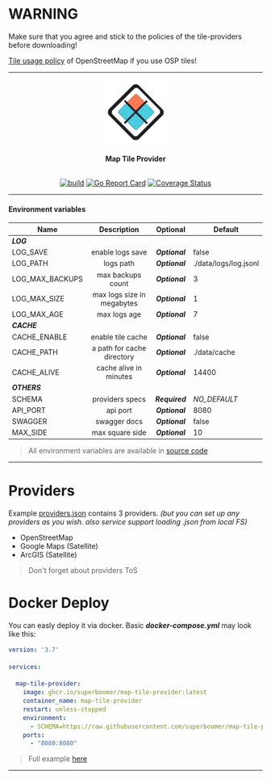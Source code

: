 # **WARNING**

Make sure that you agree and stick to the policies
of the tile-providers before downloading!

[Tile usage policy](https://wiki.openstreetmap.org/index.php/Tile_usage_policy)
of OpenStreetMap if you use OSP tiles!

---
<div align="center">
  <img class="logo" src="https://raw.githubusercontent.com/superboomer/map-tile-provider/master/assets/logo.png" width="128px" height="128px" alt="logo"/>
  <br>
  <br>
  <b>Map Tile Provider</b>
  <br>
  <br>

  [![build](https://github.com/superboomer/map-tile-provider/actions/workflows/build.yml/badge.svg)](https://github.com/superboomer/map-tile-provider/actions/workflows/build.yml)&nbsp;[![Go Report Card](https://goreportcard.com/badge/github.com/superboomer/map-tile-provider)](https://goreportcard.com/report/github.com/superboomer/map-tile-provider)&nbsp;[![Coverage Status](https://coveralls.io/repos/github/superboomer/map-tile-provider/badge.svg?branch=master)](https://coveralls.io/github/superboomer/map-tile-provider?branch=master)
</div>


---
#### Environment variables

| Name          | Description   |  Optional | Default | 
| ------------- |:-------------:|:--------:| ------ |
|  ***LOG*** |
| LOG_SAVE  | enable logs save | ***Optional***  | false
| LOG_PATH     | logs path      | ***Optional***  | ./data/logs/log.jsonl
| LOG_MAX_BACKUPS | max backups count      |  ***Optional***  | 3
| LOG_MAX_SIZE | max logs size in megabytes      |  ***Optional***  | 1
| LOG_MAX_AGE | max logs age      |  ***Optional***  | 7
|  ***CACHE*** |
| CACHE_ENABLE | enable tile cache     | ***Optional***  | false
| CACHE_PATH | a path for cache directory     | ***Optional***  | ./data/cache
| CACHE_ALIVE | cache alive in minutes     | ***Optional***  | 14400
|  ***OTHERS*** |
| SCHEMA | providers specs    |  ***Required***  | *NO_DEFAULT*
| API_PORT | api port    |  ***Optional***  | 8080
| SWAGGER | swagger docs    |  ***Optional***  | false
| MAX_SIDE | max square side    |  ***Optional***  | 10
> All environment variables are available in [source code](https://github.com/superboomer/map-tile-provider/blob/master/app/options/opt.go)
***


# **Providers**

Example [providers.json](https://github.com/superboomer/map-tile-provider/blob/master/example/providers.json) contains 3 providers. *(but you can set up any providers as you wish. also service support loading .json from local FS)*

- OpenStreetMap
- Google Maps (Satellite)
- ArcGIS (Satellite)

> Don't forget about providers ToS

# **Docker Deploy**

You can easly deploy it via docker. Basic ***docker-compose.yml*** may look like this:
```YAML
version: '3.7'

services:

  map-tile-provider:
    image: ghcr.io/superboomer/map-tile-provider:latest
    container_name: map-tile-provider
    restart: unless-stopped
    environment:
      - SCHEMA=https://raw.githubusercontent.com/superboomer/map-tile-provider/master/example/providers.json
    ports:
      - "8080:8080"
```
> Full example [here](https://github.com/superboomer/map-tile-provider/blob/master/example)

***

